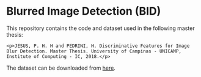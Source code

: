 # Blurred Image Detection (BID)

This repository contains the code and dataset used in the following master thesis:

    <p>JESUS, P. H. H and PEDRINI, H. Discriminative Features for Image Blur Detection. Master Thesis. University of Campinas - UNICAMP, Institute of Computing - IC, 2018.</p>

The dataset can be downloaded from [here](https://drive.google.com/file/d/1F351qAJDOkyCwEkBhTTO0zkzrdguCwJC/view?usp=sharing).

